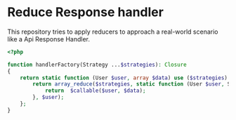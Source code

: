 # Reduce Response handler

This repository tries to apply reducers to approach a real-world scenario like a Api Response Handler.

```php
<?php

function handlerFactory(Strategy ...$strategies): Closure
{
    return static function (User $user, array $data) use ($strategies): User {
        return array_reduce($strategies, static function (User $user, Strategy $callable) use ($data): User {
            return  $callable($user, $data);
        }, $user);
    };
}
```